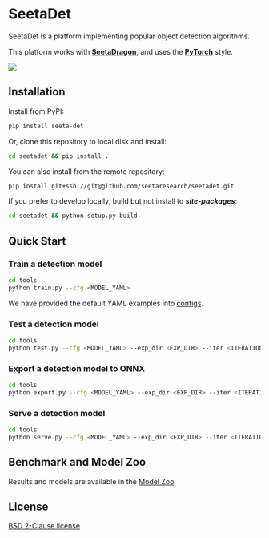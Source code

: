 # SeetaDet

SeetaDet is a platform implementing popular object detection algorithms.

This platform works with [**SeetaDragon**](https://dragon.seetatech.com), and uses the [**PyTorch**](https://dragon.seetatech.com/api/python/#pytorch) style.

<img src="https://dragon.seetatech.com/download/seetadet/assets/banner.png"/>

## Installation

Install from PyPI:

```bash
pip install seeta-det
```

Or, clone this repository to local disk and install:

```bash
cd seetadet && pip install .
```

You can also install from the remote repository: 

```bash
pip install git+ssh://git@github.com/seetaresearch/seetadet.git
```

If you prefer to develop locally, build but not install to ***site-packages***:

```bash
cd seetadet && python setup.py build
```

## Quick Start

### Train a detection model

```bash
cd tools
python train.py --cfg <MODEL_YAML>
```

We have provided the default YAML examples into [configs](configs).

### Test a detection model

```bash
cd tools
python test.py --cfg <MODEL_YAML> --exp_dir <EXP_DIR> --iter <ITERATION>
```

### Export a detection model to ONNX

```bash
cd tools
python export.py --cfg <MODEL_YAML> --exp_dir <EXP_DIR> --iter <ITERATION>
```

### Serve a detection model

```bash
cd tools
python serve.py --cfg <MODEL_YAML> --exp_dir <EXP_DIR> --iter <ITERATION>
```

## Benchmark and Model Zoo

Results and models are available in the [Model Zoo](MODEL_ZOO.md).

## License
[BSD 2-Clause license](LICENSE)
